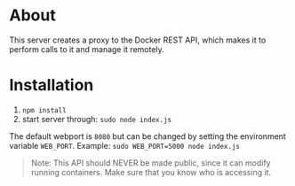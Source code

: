 # About
This server creates a proxy to the Docker REST API, which makes it to perform calls to it and manage it remotely.

# Installation
1. `npm install`
2. start server through: `sudo node index.js`

The default webport is `8080` but can be changed by setting the environment variable `WEB_PORT`. Example: `sudo WEB_PORT=5000 node index.js`

> Note: This API should NEVER be made public, since it can modify running containers. Make sure that you know who is accessing it.